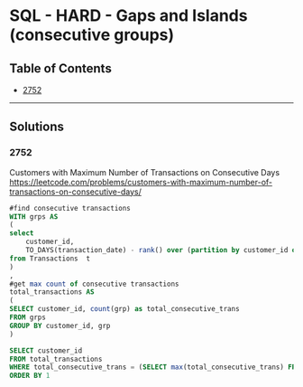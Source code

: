 # SQL - HARD - Gaps and Islands (consecutive groups)

## Table of Contents
- [2752](#2752)

---

## Solutions 

### 2752
Customers with Maximum Number of Transactions on Consecutive Days
https://leetcode.com/problems/customers-with-maximum-number-of-transactions-on-consecutive-days/

```sql
#find consecutive transactions
WITH grps AS 
(
select 
    customer_id, 
    TO_DAYS(transaction_date) - rank() over (partition by customer_id order by transaction_date) as grp
from Transactions  t
)
,
#get max count of consecutive transactions 
total_transactions AS 
(
SELECT customer_id, count(grp) as total_consecutive_trans
FROM grps
GROUP BY customer_id, grp
)

SELECT customer_id 
FROM total_transactions
WHERE total_consecutive_trans = (SELECT max(total_consecutive_trans) FROM total_transactions)
ORDER BY 1

```
